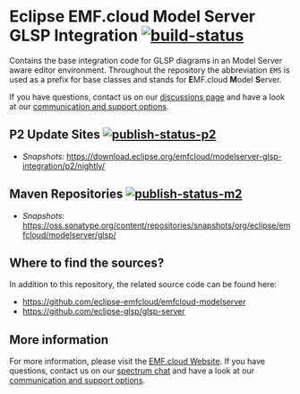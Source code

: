 # Eclipse EMF.cloud Model Server GLSP Integration [![build-status](https://img.shields.io/jenkins/build?jobUrl=https://ci.eclipse.org/emfcloud/job/eclipse-emfcloud/job/modelserver-glsp-integration/job/main/)](https://ci.eclipse.org/emfcloud/job/eclipse-emfcloud/job/modelserver-glsp-integration/job/main/)

Contains the base integration code for GLSP diagrams in an Model Server aware editor environment.
Throughout the repository the abbreviation `EMS` is used as a prefix for base classes and stands for **E**MF.cloud **M**odel **S**erver.

If you have questions, contact us on our [discussions page](https://github.com/eclipse-emfcloud/emfcloud/discussions) and have a look at our [communication and support options](https://www.eclipse.org/emfcloud/contact/).

##  P2 Update Sites [![publish-status-p2](https://img.shields.io/jenkins/build?jobUrl=https://ci.eclipse.org/emfcloud/job/deploy-emfcloud-modelserver-glsp-integration-p2/&label=p2)](https://ci.eclipse.org/emfcloud/job/deploy-emfcloud-modelserver-glsp-integration-p2/)
- <i>Snapshots: </i> https://download.eclipse.org/emfcloud/modelserver-glsp-integration/p2/nightly/

## Maven Repositories [![publish-status-m2](https://img.shields.io/jenkins/build?jobUrl=https://ci.eclipse.org/emfcloud/job/deploy-emfcloud-modelserver-glsp-integration-m2/&label=m2)](https://ci.eclipse.org/emfcloud/job/deploy-emfcloud-modelserver-glsp-integration-m2/)
- <i>Snapshots: </i> https://oss.sonatype.org/content/repositories/snapshots/org/eclipse/emfcloud/modelserver/glsp/

## Where to find the sources?
In addition to this repository, the related source code can be found here:
- https://github.com/eclipse-emfcloud/emfcloud-modelserver
- https://github.com/eclipse-glsp/glsp-server

## More information
For more information, please visit the [EMF.cloud Website](https://www.eclipse.org/emfcloud/). If you have questions, contact us on our [spectrum chat](https://spectrum.chat/emfcloud/) and have a look at our [communication and support options](https://www.eclipse.org/emfcloud/contact/).
